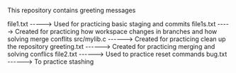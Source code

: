 This repository contains greeting messages
 
file1.txt -----> Used for practicing basic staging and commits
file1s.txt -----> Created for practicing how workspace changes in branches and how solving merge conflits
src/mylib.c ------> Created for practicing clean up the repository
greeting.txt ------> Created for practicing merging and solving conflics
file2.txt ------> Used to practice reset commands 
bug.txt ------> To practice stashing